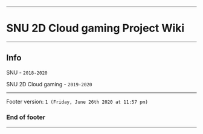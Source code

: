 
***

# SNU 2D Cloud gaming Project Wiki

***

## Info

SNU - `2018-2020`

SNU 2D Cloud gaming - `2019-2020`

***

Footer version: `1 (Friday, June 26th 2020 at 11:57 pm)`

### End of footer

***
